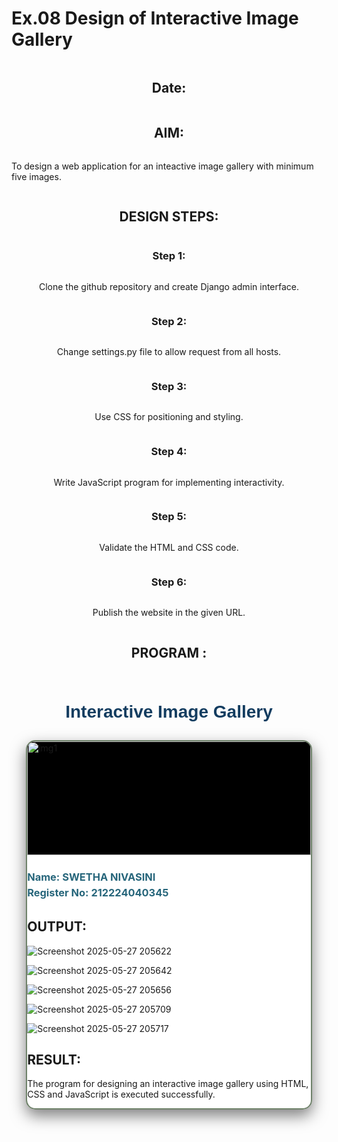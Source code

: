 # Ex.08 Design of Interactive Image Gallery
## Date:

## AIM:
To design a web application for an inteactive image gallery with minimum five images.

## DESIGN STEPS:

### Step 1:
Clone the github repository and create Django admin interface.

### Step 2:
Change settings.py file to allow request from all hosts.

### Step 3:
Use CSS for positioning and styling.

### Step 4:
Write JavaScript program for implementing interactivity.

### Step 5:
Validate the HTML and CSS code.

### Step 6:
Publish the website in the given URL.

## PROGRAM :

<!DOCTYPE html>
<html>
<head>
  <title>Interactive Image Gallery</title>
  <style>
    @import url('https://fonts.googleapis.com/css2?family=Cinzel&display=swap');

    body, html {
      margin: 0;
      padding: 0;
      height: 100%;
      font-family: 'Cinzel', serif;
      overflow-x: hidden;
    }

    body::before {
      content: "";
      position: fixed;
      top: 0;
      left: 0;
      width: 100%;
      height: 100%;
      background: url('bg.jpg') no-repeat center center fixed;
      background-size: cover;
      opacity: 0.6; 
      z-index: -1;
    }

    body {
      display: flex;
      flex-direction: column;
      align-items: center;
      justify-content: center;
    }

    .mainbox {
      width: 90%;
      max-width: 900px;
      border: 2px solid #6F826A;
      overflow: hidden;
      border-radius: 15px;
      box-shadow: 0 10px 25px rgba(0,0,0,0.5);
      position: relative;
      background: rgba(255, 255, 255, 0.85); 
    }

    .images {
      display: flex;
      width: 100%;
      transition: transform 0.5s ease-in-out;
    }

    .slide {
      min-width: 100%;
    }

    .slide img {
      width: 100%;
      height: auto;
      object-fit: contain;
      background: black;
      display: block;
    }

    .button {
      top: 50%;
      position: absolute;
      transform: translateY(-50%);
      background: rgba(255, 255, 255, 0.3);
      border: none;
      font-size: 2rem;
      color: #EDE8DC;
      padding: 10px 20px;
      cursor: pointer;
      border-radius: 50%;
      transition: background 0.3s;
      z-index: 2;
    }

    .button:hover {
      background: rgba(255, 255, 255, 0.6);
    }

    .left {
      left: 15px;
    }

    .right {
      right: 15px;
    }

    .txt-up, .text-bottom {
      width: 80%;
      max-width: 700px;
      text-align: center;
      font-family: Arial, sans-serif;
      margin: 10px 0;
    }

    .txt-up {
      font-weight: bolder;
      color: #143D60;
    }

    .txt-down {
      margin-top: 7px;
      font-weight: bold;
      line-height: 25px;
      color: #27667B;
    }

    .txt-mid {
      width: 100%;
      max-width: 900px;
      text-align: center;
      font-family: 'Cinzel', serif;
      margin: 10px 0;
      font-size: 58px;
      font-weight: super bold;
      background: linear-gradient(90deg, #280736, #4b215e, #3c1c9d);
      -webkit-background-clip: text;
      -webkit-text-fill-color: transparent;
      background-clip: text;
      color: transparent;
      user-select: none;
    }
  </style>
</head>
<body>
  <div class="txt-up"><h1>Interactive Image Gallery</h1></div>
  
  <div class="mainbox">
    <div class="images" id="images">
      <div class="slide"><img src="1.img.jpg" alt="img1"></div>
      <div class="slide"><img src="2.img.jpg" alt="img2"></div>
      <div class="slide"><img src="3.img.jpg" alt="img3"></div>
      <div class="slide"><img src="4.ing.jpg" alt="img4"></div>
      <div class="slide"><img src="5.img.jpg" alt="img5"></div>
      
    </div>
    <button class="button left" id="left">&lt;</button>
    <button class="button right" id="right">&gt;</button>
  </div>

  <div class="txt-down">
    <h3>Name: SWETHA NIVASINI<br>Register No: 212224040345</h3>
  </div>

  <script>
    const slider = document.getElementById('images');
    const slides = document.querySelectorAll('.slide');
    const left_bt = document.getElementById('left');
    const right_bt = document.getElementById('right');
    let currentIndex = 0;

    function updateSlider() {
      slider.style.transform = `translateX(-${currentIndex * 100}%)`;
    }

    function nextSlide() {
      currentIndex = (currentIndex + 1) % slides.length;
      updateSlider();
    }

    function prevSlide() {
      currentIndex = (currentIndex - 1 + slides.length) % slides.length;
      updateSlider();
    }

    right_bt.addEventListener('click', nextSlide);
    left_bt.addEventListener('click', prevSlide);
  </script>
</body>
</html>







## OUTPUT:



![Screenshot 2025-05-27 205622](https://github.com/user-attachments/assets/6789889f-e9d7-410b-9abc-e2db9bb969dd)



![Screenshot 2025-05-27 205642](https://github.com/user-attachments/assets/8765ddf2-c0fc-414d-8402-2b53dcd3273a)



![Screenshot 2025-05-27 205656](https://github.com/user-attachments/assets/0b7747fe-5237-49d3-bb32-adf34c99c998)



![Screenshot 2025-05-27 205709](https://github.com/user-attachments/assets/423ec131-45d0-4927-b773-91843d99d293)



![Screenshot 2025-05-27 205717](https://github.com/user-attachments/assets/8f7af1a1-b461-4770-b059-cbd72d11b628)










## RESULT:
The program for designing an interactive image gallery using HTML, CSS and JavaScript is executed successfully.

